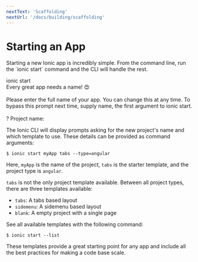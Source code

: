 ```yaml
---
nextText: 'Scaffolding'
nextUrl: '/docs/building/scaffolding'
---
```


# Starting an App

<p class="intro" markdown="1">
Starting a new Ionic app is incredibly simple. From the command line, run the `ionic start` command and the CLI will handle the rest.
</p>

<command-line>
    <command-prompt>ionic start</command-prompt>
    <command-output>
        <br />
        <span class="bold">Every great app needs a name! 😍</span><br />
        <br />
        Please enter the full name of your app. You can change this at any time.
        To bypass this prompt next time, supply <span class="green">name</span>,
        the first argument to <span class="green">ionic start</span>.<br />
        <br />
        <span class="bold green">?</span> <span class="bold">Project name:</span> <command-cursor blink></command-cursor><br />
    </command-output>
</command-line>

The Ionic CLI will display prompts asking for the new project's name and which template to use. These details can be provided as command arguments:

```shell
$ ionic start myApp tabs --type=angular
```

Here, `myApp` is the name of the project, `tabs` is the starter template, and the project type is `angular`.

`tabs` is not the only project template available. Between all project types, there are three templates available:

- `tabs`: A tabs based layout
- `sidemenu`: A sidemenu based layout
- `blank`: A empty project with a single page

See all available templates with the following command:

```shell
$ ionic start --list
```

These templates provide a great starting point for any app and include all the best practices for making a code base scale.
